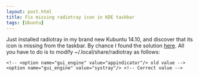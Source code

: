 ```yaml
---
layout: post.html
title: Fix missing radiotray icon in KDE taskbar
tags: [Ubuntu]
---
```


Just installed radiotray in my brand new Kubuntu 14.10, and discover that its icon is missing from the taskbar.
By chance I found the solution [here](http://forums.netrunner-os.com/showthread.php?tid=478&page=2).
All you have to do is to modify ~/.local/share/radiotray as follows:

~~~ { xml }
<!-- <option name="gui_engine" value="appindicator"/> old value -->
<option name="gui_engine" value="systray"/> <!-- Correct value -->
~~~

